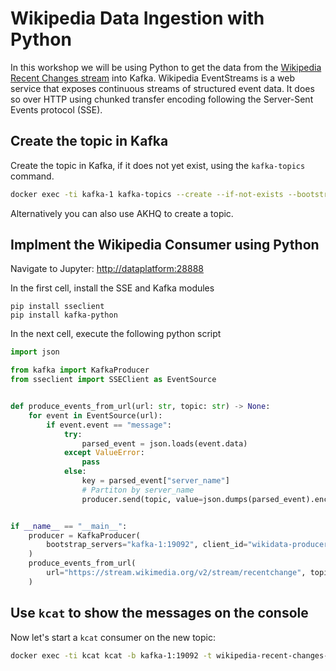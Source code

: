 # Wikipedia Data Ingestion with Python

In this workshop we will be using Python to get the data from the [Wikipedia Recent Changes stream](https://wikitech.wikimedia.org/wiki/Event_Platform/EventStreams) into Kafka. Wikipedia EventStreams is a web service that exposes continuous streams of structured event data. It does so over HTTP using chunked transfer encoding following the Server-Sent Events protocol (SSE). 

## Create the topic in Kafka

Create the topic in Kafka, if it does not yet exist, using the `kafka-topics` command. 

```bash
docker exec -ti kafka-1 kafka-topics --create --if-not-exists --bootstrap-server kafka-1:19092 --topic wikipedia-recent-changes-python-v1 --partitions 8 --replication-factor 3
```

Alternatively you can also use AKHQ to create a topic.

## Implment the Wikipedia Consumer using Python

Navigate to Jupyter: <http://dataplatform:28888>

In the first cell, install the SSE and Kafka modules

```
pip install sseclient
pip install kafka-python
``` 

In the next cell, execute the following python script

```python
import json

from kafka import KafkaProducer
from sseclient import SSEClient as EventSource


def produce_events_from_url(url: str, topic: str) -> None:
    for event in EventSource(url):
        if event.event == "message":
            try:
                parsed_event = json.loads(event.data)
            except ValueError:
                pass
            else:
                key = parsed_event["server_name"]
                # Partiton by server_name
                producer.send(topic, value=json.dumps(parsed_event).encode("utf-8"), key=key.encode("utf-8"))


if __name__ == "__main__":
    producer = KafkaProducer(
        bootstrap_servers="kafka-1:19092", client_id="wikidata-producer"
    )
    produce_events_from_url(
        url="https://stream.wikimedia.org/v2/stream/recentchange", topic="wikipedia-recent-changes-python-v1"
    )
```

## Use `kcat` to show the messages on the console

Now let's start a `kcat` consumer on the new topic:

```bash
docker exec -ti kcat kcat -b kafka-1:19092 -t wikipedia-recent-changes-python-v1
```